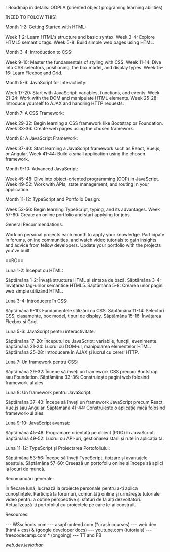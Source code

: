 r
Roadmap in details: OOPLA (oriented object programing learning abilities)

[NEED TO FOLOW THIS]

Month 1-2: Getting Started with HTML:

Week 1-2: Learn HTML's structure and basic syntax.
Week 3-4: Explore HTML5 semantic tags.
Week 5-8: Build simple web pages using HTML.


Month 3-4: Introduction to CSS:

Week 9-10: Master the fundamentals of styling with CSS.
Week 11-14: Dive into CSS selectors, positioning, the box model, and display types.
Week 15-16: Learn Flexbox and Grid.


Month 5-6: JavaScript for Interactivity:

Week 17-20: Start with JavaScript: variables, functions, and events.
Week 21-24: Work with the DOM and manipulate HTML elements.
Week 25-28: Introduce yourself to AJAX and handling HTTP requests.


Month 7: A CSS Framework:

Week 29-32: Begin learning a CSS framework like Bootstrap or Foundation.
Week 33-36: Create web pages using the chosen framework.

Month 8: A JavaScript Framework:

Week 37-40: Start learning a JavaScript framework such as React, Vue.js, or Angular.
Week 41-44: Build a small application using the chosen framework.


Month 9-10: Advanced JavaScript:

Week 45-48: Dive into object-oriented programming (OOP) in JavaScript.
Week 49-52: Work with APIs, state management, and routing in your application.


Month 11-12: TypeScript and Portfolio Design:

Week 53-56: Begin learning TypeScript, typing, and its advantages.
Week 57-60: Create an online portfolio and start applying for jobs.



General Recommendations:

Work on personal projects each month to apply your knowledge.
Participate in forums, online communities, and watch video tutorials to gain insights and advice from fellow developers.
Update your portfolio with the projects you've built.

==RO==

Luna 1-2: Început cu HTML:

Săptămâna 1-2: Învață structura HTML și sintaxa de bază.
Săptămâna 3-4: Învățarea tag-urilor semantice HTML5.
Săptămâna 5-8: Crearea unor pagini web simple utilizând HTML.


Luna 3-4: Introducere în CSS:

Săptămâna 9-10: Fundamentele stilizării cu CSS.
Săptămâna 11-14: Selectori CSS, clasamente, box model, tipuri de display.
Săptămâna 15-16: Învățarea Flexbox și Grid.


Luna 5-6: JavaScript pentru interactivitate:

Săptămâna 17-20: Începutul cu JavaScript: variabile, funcții, evenimente.
Săptămâna 21-24: Lucrul cu DOM-ul, manipularea elementelor HTML.
Săptămâna 25-28: Introducere în AJAX și lucrul cu cereri HTTP.


Luna 7: Un framework pentru CSS:

Săptămâna 29-32: Începe să înveți un framework CSS precum Bootstrap sau Foundation.
Săptămâna 33-36: Construiește pagini web folosind framework-ul ales.


Luna 8: Un framework pentru JavaScript:

Săptămâna 37-40: Începe să înveți un framework JavaScript precum React, Vue.js sau Angular.
Săptămâna 41-44: Construiește o aplicație mică folosind framework-ul ales.


Luna 9-10: JavaScript avansat:

Săptămâna 45-48: Programare orientată pe obiect (POO) în JavaScript.
Săptămâna 49-52: Lucrul cu API-uri, gestionarea stării și rute în aplicația ta.


Luna 11-12: TypeScript și Proiectarea Portofoliului:

Săptămâna 53-56: Începe să înveți TypeScript, tipizare și avantajele acestuia.
Săptămâna 57-60: Creează un portofoliu online și începe să aplici la locuri de muncă.


Recomandări generale:

În fiecare lună, lucrează la proiecte personale pentru a-ți aplica cunoștințele.
Participă la forumuri, comunități online și urmărește tutoriale video pentru a obține perspective și sfaturi de la alți dezvoltatori.
Actualizează-ți portofoliul cu proiectele pe care le-ai construit.

Resources:

 ---  W3schools.com
 ---  asapfrontend.com (*crash courses)
 ---  web.dev (html + css) & (google developer docs)
 ---  youtube.com (tutorials)
 ---  freecodecamp.com * (ongoing)
 ---  TT and FB


*web.dev.leviathan*